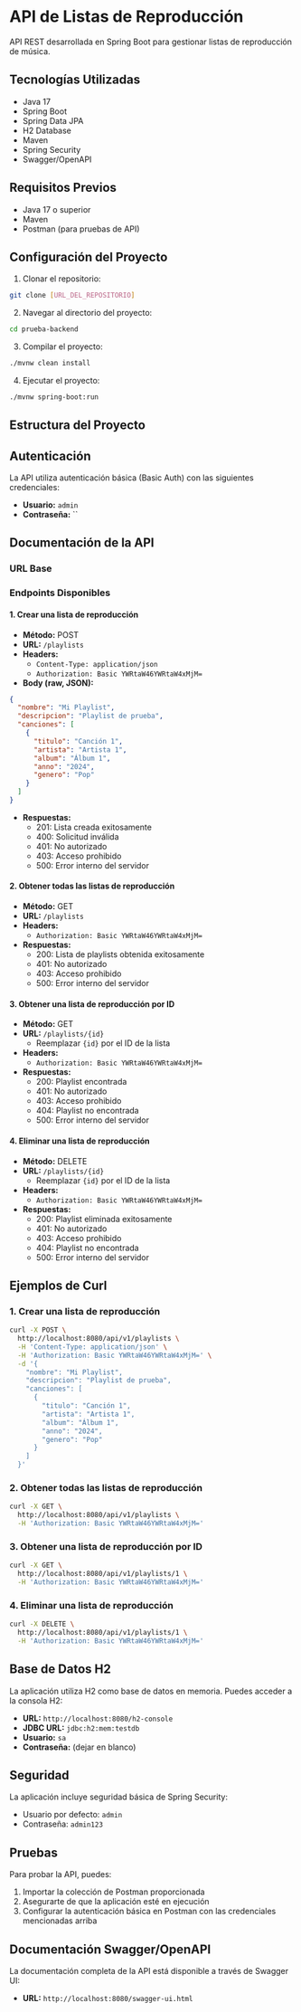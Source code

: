 # API de Listas de Reproducción

API REST desarrollada en Spring Boot para gestionar listas de reproducción de música.

## Tecnologías Utilizadas

- Java 17
- Spring Boot
- Spring Data JPA
- H2 Database
- Maven
- Spring Security
- Swagger/OpenAPI

## Requisitos Previos

- Java 17 o superior
- Maven
- Postman (para pruebas de API)

## Configuración del Proyecto

1. Clonar el repositorio:
```bash
git clone [URL_DEL_REPOSITORIO]
```

2. Navegar al directorio del proyecto:
```bash
cd prueba-backend
```

3. Compilar el proyecto:
```bash
./mvnw clean install
```

4. Ejecutar el proyecto:
```bash
./mvnw spring-boot:run
```

## Estructura del Proyecto

## Autenticación

La API utiliza autenticación básica (Basic Auth) con las siguientes credenciales:

- **Usuario:** `admin`
- **Contraseña:** ``

## Documentación de la API

### URL Base

### Endpoints Disponibles

#### 1. Crear una lista de reproducción
- **Método:** POST
- **URL:** `/playlists`
- **Headers:**
  - `Content-Type: application/json`
  - `Authorization: Basic YWRtaW46YWRtaW4xMjM=`
- **Body (raw, JSON):**
```json
{
  "nombre": "Mi Playlist",
  "descripcion": "Playlist de prueba",
  "canciones": [
    {
      "titulo": "Canción 1",
      "artista": "Artista 1",
      "album": "Álbum 1",
      "anno": "2024",
      "genero": "Pop"
    }
  ]
}
```
- **Respuestas:**
  - 201: Lista creada exitosamente
  - 400: Solicitud inválida
  - 401: No autorizado
  - 403: Acceso prohibido
  - 500: Error interno del servidor

#### 2. Obtener todas las listas de reproducción
- **Método:** GET
- **URL:** `/playlists`
- **Headers:**
  - `Authorization: Basic YWRtaW46YWRtaW4xMjM=`
- **Respuestas:**
  - 200: Lista de playlists obtenida exitosamente
  - 401: No autorizado
  - 403: Acceso prohibido
  - 500: Error interno del servidor

#### 3. Obtener una lista de reproducción por ID
- **Método:** GET
- **URL:** `/playlists/{id}`
  - Reemplazar `{id}` por el ID de la lista
- **Headers:**
  - `Authorization: Basic YWRtaW46YWRtaW4xMjM=`
- **Respuestas:**
  - 200: Playlist encontrada
  - 401: No autorizado
  - 403: Acceso prohibido
  - 404: Playlist no encontrada
  - 500: Error interno del servidor

#### 4. Eliminar una lista de reproducción
- **Método:** DELETE
- **URL:** `/playlists/{id}`
  - Reemplazar `{id}` por el ID de la lista
- **Headers:**
  - `Authorization: Basic YWRtaW46YWRtaW4xMjM=`
- **Respuestas:**
  - 200: Playlist eliminada exitosamente
  - 401: No autorizado
  - 403: Acceso prohibido
  - 404: Playlist no encontrada
  - 500: Error interno del servidor

## Ejemplos de Curl

### 1. Crear una lista de reproducción
```bash
curl -X POST \
  http://localhost:8080/api/v1/playlists \
  -H 'Content-Type: application/json' \
  -H 'Authorization: Basic YWRtaW46YWRtaW4xMjM=' \
  -d '{
    "nombre": "Mi Playlist",
    "descripcion": "Playlist de prueba",
    "canciones": [
      {
        "titulo": "Canción 1",
        "artista": "Artista 1",
        "album": "Álbum 1",
        "anno": "2024",
        "genero": "Pop"
      }
    ]
  }'
```

### 2. Obtener todas las listas de reproducción
```bash
curl -X GET \
  http://localhost:8080/api/v1/playlists \
  -H 'Authorization: Basic YWRtaW46YWRtaW4xMjM='
```

### 3. Obtener una lista de reproducción por ID
```bash
curl -X GET \
  http://localhost:8080/api/v1/playlists/1 \
  -H 'Authorization: Basic YWRtaW46YWRtaW4xMjM='
```

### 4. Eliminar una lista de reproducción
```bash
curl -X DELETE \
  http://localhost:8080/api/v1/playlists/1 \
  -H 'Authorization: Basic YWRtaW46YWRtaW4xMjM='
```

## Base de Datos H2

La aplicación utiliza H2 como base de datos en memoria. Puedes acceder a la consola H2:

- **URL:** `http://localhost:8080/h2-console`
- **JDBC URL:** `jdbc:h2:mem:testdb`
- **Usuario:** `sa`
- **Contraseña:** (dejar en blanco)

## Seguridad

La aplicación incluye seguridad básica de Spring Security:
- Usuario por defecto: `admin`
- Contraseña: `admin123`

## Pruebas

Para probar la API, puedes:
1. Importar la colección de Postman proporcionada
2. Asegurarte de que la aplicación esté en ejecución
3. Configurar la autenticación básica en Postman con las credenciales mencionadas arriba

## Documentación Swagger/OpenAPI

La documentación completa de la API está disponible a través de Swagger UI:

- **URL:** `http://localhost:8080/swagger-ui.html`
